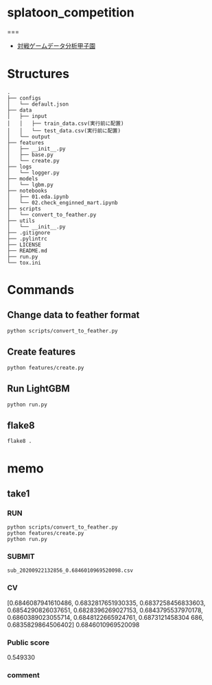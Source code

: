 # splatoon_competition

===
- [対戦ゲームデータ分析甲子園](https://prob.space/competitions/game_winner)

# Structures
```
.
├── configs
│   └── default.json
├── data
│   ├── input
│   │   ├── train_data.csv(実行前に配置)
│   │   └── test_data.csv(実行前に配置)
│   └── output
├── features
│   ├── __init__.py
│   ├── base.py
│   └── create.py
├── logs
│   └── logger.py
├── models
│   └── lgbm.py
├── notebooks
│   ├── 01.eda.ipynb
│   └── 02.check_enginned_mart.ipynb
├── scripts
│   └── convert_to_feather.py
├── utils
│   └── __init__.py
├── .gitignore
├── .pylintrc
├── LICENSE
├── README.md
├── run.py
└── tox.ini
```
# Commands

## Change data to feather format

```
python scripts/convert_to_feather.py
```

## Create features

```
python features/create.py
```

## Run LightGBM

```
python run.py
```

## flake8

```
flake8 .
```


# memo

## take1

### RUN
```
python scripts/convert_to_feather.py
python features/create.py
python run.py
```

### SUBMIT
```
sub_20200922132856_0.6846010969520098.csv
```

### CV
[0.6846087941610486, 0.6832817651930335, 0.6837258456833603, 0.6854290826037651, 0.6828396269027153, 0.6843795537970178, 0.6860389023055714, 0.6848122665924761, 0.6873121458304
686, 0.6835829864506402]
0.6846010969520098

### Public score
0.549330

### comment
